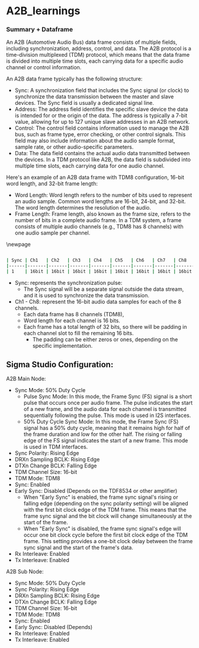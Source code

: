 # A2B_learnings

### Summary + Dataframe

An A2B (Automotive Audio Bus) data frame consists of multiple fields, including synchronization, address, control, and data. The A2B protocol is a time-division multiplexed (TDM) protocol, which means that the data frame is divided into multiple time slots, each carrying data for a specific audio channel or control information.

An A2B data frame typically has the following structure:

- Sync: A synchronization field that includes the Sync signal (or clock) to synchronize the data transmission between the master and slave devices. The Sync field is usually a dedicated signal line.
- Address: The address field identifies the specific slave device the data is intended for or the origin of the data. The address is typically a 7-bit value, allowing for up to 127 unique slave addresses in an A2B network.
- Control: The control field contains information used to manage the A2B bus, such as frame type, error checking, or other control signals. This field may also include information about the audio sample format, sample rate, or other audio-specific parameters.
- Data: The data field contains the actual audio data transmitted between the devices. In a TDM protocol like A2B, the data field is subdivided into multiple time slots, each carrying data for one audio channel.

Here's an example of an A2B data frame with TDM8 configuration, 16-bit word length, and 32-bit frame length:

- Word Length: Word length refers to the number of bits used to represent an audio sample. Common word lengths are 16-bit, 24-bit, and 32-bit. The word length determines the resolution of the audio.
- Frame Length: Frame length, also known as the frame size, refers to the number of bits in a complete audio frame. In a TDM system, a frame consists of multiple audio channels (e.g., TDM8 has 8 channels) with one audio sample per channel.

\newpage

``` bash

| Sync | Ch1   | Ch2   | Ch3   | Ch4   | Ch5   | Ch6   | Ch7   | Ch8   |
|------|-------|-------|-------|-------|-------|-------|-------|-------|
| 1    | 16bit | 16bit | 16bit | 16bit | 16bit | 16bit | 16bit | 16bit |

```

- Sync: represents the synchronization pulse:
    - The Sync signal will be a separate signal outside the data stream, and it is used to synchronize the data transmission.
- Ch1 - Ch8: represent the 16-bit audio data samples for each of the 8 channels. 
    - Each data frame has 8 channels (TDM8), 
    - Word length for each channel is 16 bits. 
    - Each frame has a total length of 32 bits, so there will be padding in each channel slot to fill the remaining 16 bits. 
        - The padding can be either zeros or ones, depending on the specific implementation.

## Sigma Studio Configuration:

A2B Main Node:

- Sync Mode: 50% Duty Cycle
    - Pulse Sync Mode: In this mode, the Frame Sync (FS) signal is a short pulse that occurs once per audio frame. The pulse indicates the start of a new frame, and the audio data for each channel is transmitted sequentially following the pulse. This mode is used in I2S interfaces.
    - 50% Duty Cycle Sync Mode: In this mode, the Frame Sync (FS) signal has a 50% duty cycle, meaning that it remains high for half of the frame duration and low for the other half. The rising or falling edge of the FS signal indicates the start of a new frame. This mode is used in TDM interfaces.
- Sync Polarity: Rising Edge
- DRXn Sampling BCLK: Rising Edge
- DTXn Change BCLK: Falling Edge
- TDM Channel Size: 16-bit
- TDM Mode: TDM8
- Sync: Enabled
- Early Sync: Disabled (Depends on the TDF8534 or other amplifier)
    - When "Early Sync" is enabled, the frame sync signal's rising or falling edge (depending on the sync polarity setting) will be aligned with the first bit clock edge of the TDM frame. This means that the frame sync signal and the bit clock will change simultaneously at the start of the frame.
    - When "Early Sync" is disabled, the frame sync signal's edge will occur one bit clock cycle before the first bit clock edge of the TDM frame. This setting provides a one-bit clock delay between the frame sync signal and the start of the frame's data.
- Rx Interleave: Enabled
- Tx Interleave: Enabled

A2B Sub Node:

- Sync Mode: 50% Duty Cycle
- Sync Polarity: Rising Edge
- DRXn Sampling BCLK: Rising Edge
- DTXn Change BCLK: Falling Edge
- TDM Channel Size: 16-bit
- TDM Mode: TDM8
- Sync: Enabled
- Early Sync: Disabled (Depends)
- Rx Interleave: Enabled
- Tx Interleave: Enabled


